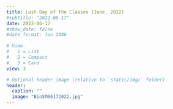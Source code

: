 ```yaml
---
title: Last Day of the Classes (June, 2022)
#subtitle: "2022-06-17"
date: 2022-06-17
#show_date: false
#date_format: Jan 2006

# View.
#   1 = List
#   2 = Compact
#   3 = Card
view: 3

# Optional header image (relative to `static/img/` folder).
header:
  caption: ""
  image: "BioSM06172022.jpg"
---
```

